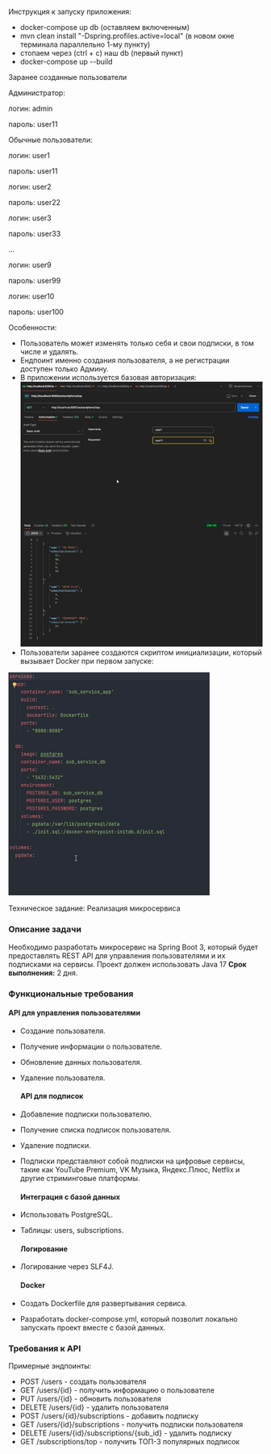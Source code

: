 Инструкция к запуску приложения:
* docker-compose up db (оставляем включенным)
* mvn clean install "-Dspring.profiles.active=local" (в новом окне терминала параллельно 1-му пункту)
* стопаем через (ctrl + c) наш db (первый пункт)
* docker-compose up --build

Заранее созданные пользователи


Администратор:

логин: admin

пароль: user11





Обычные пользователи:

логин: user1

пароль: user11





логин: user2

пароль: user22





логин: user3

пароль: user33





...





логин: user9

пароль: user99





логин: user10

пароль: user100

Особенности:
* Пользователь может изменять только себя и свои подписки, в том числе и удалять.
* Ендпоинт именно создания пользователя, а не регистрации доступен только Админу.
* В приложении используется базовая авторизация:
![](instructions/auth.png)
* Пользователи заранее создаются скриптом инициализации, который вызывает Docker при первом запуске:


![](instructions/init.png)


Техническое задание: Реализация микросервиса
### Описание задачи
Необходимо разработать микросервис на Spring Boot 3, который будет
предоставлять REST API для управления пользователями и их подписками на
сервисы.
Проект должен использовать Java 17
**Срок выполнения:** 2 дня.
### Функциональные требования


  #### API для управления пользователями ####
- Создание пользователя.
- Получение информации о пользователе.
- Обновление данных пользователя.
- Удаление пользователя.


   #### API для подписок ####
- Добавление подписки пользователю.
- Получение списка подписок пользователя.
- Удаление подписки.
- Подписки представляют собой подписки на цифровые сервисы, такие как
  YouTube Premium, VK Музыка, Яндекс.Плюс, Netflix и другие стриминговые
  платформы.


  #### Интеграция с базой данных ####
- Использовать PostgreSQL.
- Таблицы: users, subscriptions.


  #### Логирование ####
- Логирование через SLF4J.


  #### Docker ####
- Создать Dockerfile для развертывания сервиса.
- Разработать docker-compose.yml, который позволит локально запускать проект
  вместе с базой данных.

### Требования к API
Примерные эндпоинты:
* POST /users - создать пользователя
* GET /users/{id} - получить информацию о пользователе
* PUT /users/{id} - обновить пользователя
* DELETE /users/{id} - удалить пользователя
* POST /users/{id}/subscriptions - добавить подписку
* GET /users/{id}/subscriptions - получить подписки пользователя
* DELETE /users/{id}/subscriptions/{sub_id} - удалить подписку
* GET /subscriptions/top - получить ТОП-3 популярных подписок